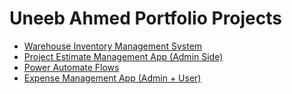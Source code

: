 # Uneeb Ahmed Portfolio Projects


*   <a href = "https://github.com/uneeb1010101/Uneeb_Ahmed_Portfolio_Projects/wiki/Inventory-Management-System-(Power-Platform)" > Warehouse Inventory Management System</a>
*   <a href = "https://github.com/uneeb1010101/Uneeb_Ahmed_Portfolio_Projects/wiki/Project-Estimate-App" >Project Estimate Management App (Admin Side) </a>
*   <a href = "https://github.com/uneeb1010101/Uneeb_Ahmed_Portfolio_Projects/wiki/Power-Automate-Flows" >Power Automate Flows </a>
*   <a href = "https://github.com/uneeb1010101/Uneeb_Ahmed_Portfolio_Projects/wiki/Expense-Management-App-(Admin---User)">Expense Management App (Admin + User) </a>
